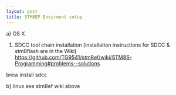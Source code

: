 ```yaml
---
layout: post
title: STM8EF Envirment setup
---
```


a} OS X
1) SDCC tool chain installation (installation instructions for SDCC & stm8flash are in the Wiki)
https://github.com/TG9541/stm8ef/wiki/STM8S-Programming#problems--solutions

brew install sdcc

b} linux
see stm8ef wiki above
